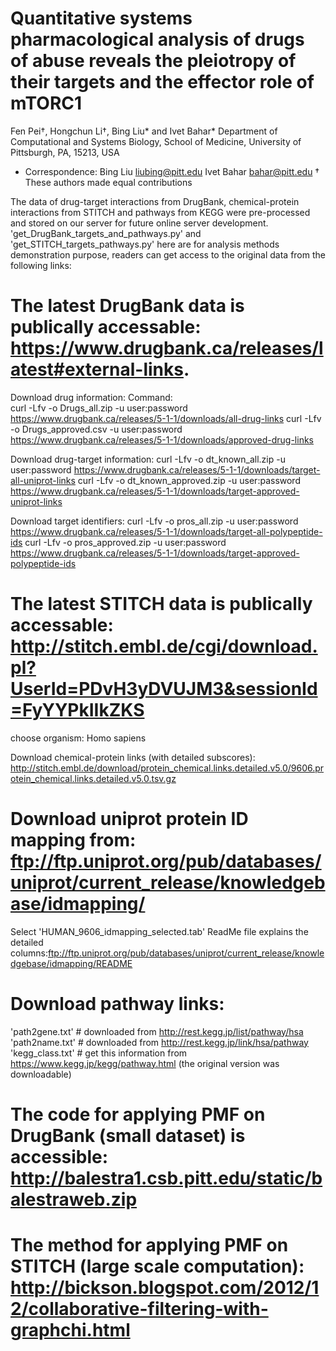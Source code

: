 # Quantitative systems pharmacological analysis of drugs of abuse reveals the pleiotropy of their targets and the effector role of mTORC1 
Fen Pei†, Hongchun Li†, Bing Liu* and Ivet Bahar*
Department of Computational and Systems Biology, School of Medicine, University of Pittsburgh, PA, 15213, USA
* Correspondence: 
Bing Liu liubing@pitt.edu 
Ivet Bahar bahar@pitt.edu
† These authors made equal contributions

The data of drug-target interactions from DrugBank, chemical-protein interactions from STITCH and pathways from KEGG were pre-processed and stored on our server for future online server development. 'get_DrugBank_targets_and_pathways.py' and 'get_STITCH_targets_pathways.py' here are for analysis methods demonstration purpose, readers can get access to the original data from the following links:

# The latest DrugBank data is publically accessable: https://www.drugbank.ca/releases/latest#external-links.
Download drug information:
Command:	
curl -Lfv -o Drugs_all.zip -u user:password https://www.drugbank.ca/releases/5-1-1/downloads/all-drug-links
curl -Lfv -o Drugs_approved.csv -u user:password https://www.drugbank.ca/releases/5-1-1/downloads/approved-drug-links

Download drug-target information:
curl -Lfv -o dt_known_all.zip -u user:password https://www.drugbank.ca/releases/5-1-1/downloads/target-all-uniprot-links
curl -Lfv -o dt_known_approved.zip -u user:password https://www.drugbank.ca/releases/5-1-1/downloads/target-approved-uniprot-links

Download target identifiers:
curl -Lfv -o pros_all.zip -u user:password https://www.drugbank.ca/releases/5-1-1/downloads/target-all-polypeptide-ids
curl -Lfv -o pros_approved.zip -u user:password https://www.drugbank.ca/releases/5-1-1/downloads/target-approved-polypeptide-ids

# The latest STITCH data is publically accessable: http://stitch.embl.de/cgi/download.pl?UserId=PDvH3yDVUJM3&sessionId=FyYYPkIIkZKS

choose organism: Homo sapiens

Download chemical-protein links (with detailed subscores): http://stitch.embl.de/download/protein_chemical.links.detailed.v5.0/9606.protein_chemical.links.detailed.v5.0.tsv.gz
	
# Download uniprot protein ID mapping from: ftp://ftp.uniprot.org/pub/databases/uniprot/current_release/knowledgebase/idmapping/
Select 'HUMAN_9606_idmapping_selected.tab'
ReadMe file explains the detailed columns:ftp://ftp.uniprot.org/pub/databases/uniprot/current_release/knowledgebase/idmapping/README

# Download pathway links:
'path2gene.txt' # downloaded from http://rest.kegg.jp/list/pathway/hsa
'path2name.txt' # downloaded from http://rest.kegg.jp/link/hsa/pathway
'kegg_class.txt' # get this information from https://www.kegg.jp/kegg/pathway.html (the original version was downloadable)

# The code for applying PMF on DrugBank (small dataset) is accessible: http://balestra1.csb.pitt.edu/static/balestraweb.zip
# The method for applying PMF on STITCH (large scale computation): http://bickson.blogspot.com/2012/12/collaborative-filtering-with-graphchi.html





